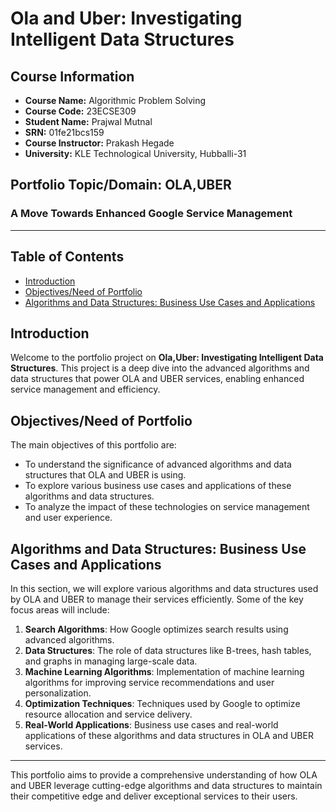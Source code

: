 # Ola and Uber: Investigating Intelligent Data Structures

## Course Information

- **Course Name:** Algorithmic Problem Solving
- **Course Code:** 23ECSE309
- **Student Name:** Prajwal Mutnal
- **SRN:** 01fe21bcs159
- **Course Instructor:** Prakash Hegade
- **University:** KLE Technological University, Hubballi-31

## Portfolio Topic/Domain: OLA,UBER

### A Move Towards Enhanced Google Service Management

---

## Table of Contents

- [Introduction](#introduction)
- [Objectives/Need of Portfolio](#objectivesneed-of-portfolio)
- [Algorithms and Data Structures: Business Use Cases and Applications](#algorithms-and-data-structures-business-use-cases-and-applications)

## Introduction

Welcome to the portfolio project on **Ola,Uber: Investigating Intelligent Data Structures**. This project is a deep dive into the advanced algorithms and data structures that power OLA and UBER services, enabling enhanced service management and efficiency.

## Objectives/Need of Portfolio

The main objectives of this portfolio are:

- To understand the significance of advanced algorithms and data structures that OLA and UBER is using.
- To explore various business use cases and applications of these algorithms and data structures.
- To analyze the impact of these technologies on service management and user experience.

## Algorithms and Data Structures: Business Use Cases and Applications

In this section, we will explore various algorithms and data structures used by OLA and UBER to manage their services efficiently. Some of the key focus areas will include:

1. **Search Algorithms**: How Google optimizes search results using advanced algorithms.
2. **Data Structures**: The role of data structures like B-trees, hash tables, and graphs in managing large-scale data.
3. **Machine Learning Algorithms**: Implementation of machine learning algorithms for improving service recommendations and user personalization.
4. **Optimization Techniques**: Techniques used by Google to optimize resource allocation and service delivery.
5. **Real-World Applications**: Business use cases and real-world applications of these algorithms and data structures in OLA and UBER services.

---

This portfolio aims to provide a comprehensive understanding of how OLA and UBER leverage cutting-edge algorithms and data structures to maintain their competitive edge and deliver exceptional services to their users.
